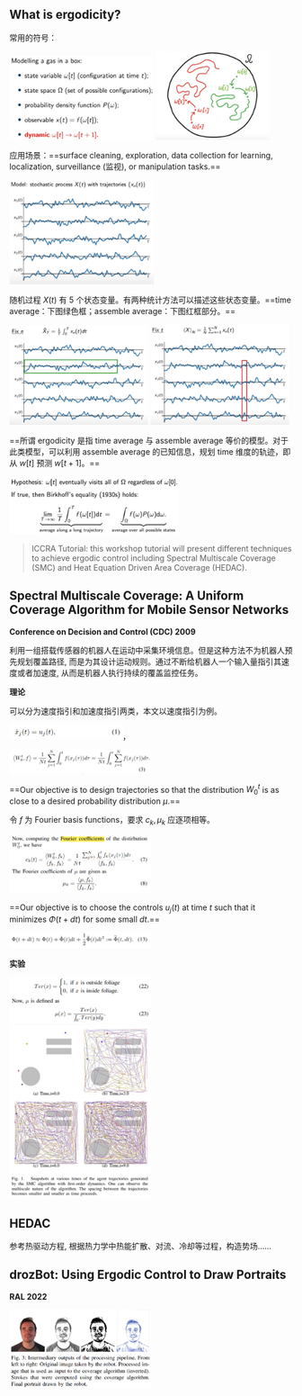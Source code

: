 
## What is ergodicity?

常用的符号：

<img src="img/ergodic_4.png" width=51%>

<img src="img/ergodic_6.png" width=40%>

应用场景：==surface cleaning, exploration, data collection for learning, localization, surveillance (监视), or manipulation tasks.==

<img src="img/ergodic_1.png" width=51%>

随机过程 $X(t)$ 有 $5$ 个状态变量。有两种统计方法可以描述这些状态变量。==time average：下图绿色框；assemble average：下图红框部分。==

<img src="img/ergodic_2.png" width=49%>

<img src="img/ergodic_3.png" width=49%>

==所谓 ergodicity 是指 time average 与 assemble average 等价的模型。对于此类模型，可以利用 assemble average 的已知信息，规划 time 维度的轨迹，即从 $w[t]$ 预测 $w[t+1]$。==

<img src="img/ergodic_5.png" width=60%>

> ICCRA Tutorial: this workshop tutorial will present different techniques to achieve ergodic control including Spectral Multiscale Coverage (SMC) and Heat Equation Driven Area Coverage (HEDAC).

## Spectral Multiscale Coverage: A Uniform Coverage Algorithm for Mobile Sensor Networks

__Conference on Decision and Control (CDC) 2009__

利用一组搭载传感器的机器人在运动中采集环境信息。但是这种方法不为机器人预先规划覆盖路径, 而是为其设计运动规则。通过不断给机器人一个输入量指引其速度或者加速度, 从而是机器人执行持续的覆盖监控任务。

__理论__

可以分为速度指引和加速度指引两类，本文以速度指引为例。

<img src="img/smc_1.png" width=40%>，

<img src="img/smc_2.png" width=50%>

==Our objective is to design trajectories so that the distribution $W_0^t$ is as close to a desired probability distribution $\mu$.==

令 $f$ 为 Fourier basis functions，要求 $c_k, \mu_k$ 应逐项相等。

<img src="img/smc_3.png" width=50%>

==Our objective is to choose the controls $u_j(t)$ at time $t$ such that it minimizes $\Phi(t+dt)$ for some small $dt$.==

<img src="img/smc_4.png" width=50%>

__实验__

<img src="img/smc_6.png" width=50%>

<img src="img/smc_5.png" width=50%>

## HEDAC

参考热驱动方程, 根据热力学中热能扩散、对流、冷却等过程，构造势场……

## drozBot: Using Ergodic Control to Draw Portraits

__RAL 2022__

<img src="img/drozBot_1.png" width=50%>
